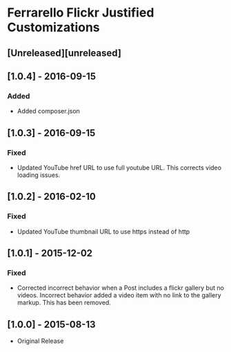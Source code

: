 Ferrarello Flickr Justified Customizations
==========================================

## [Unreleased][unreleased]

## [1.0.4] - 2016-09-15
### Added
- Added composer.json

## [1.0.3] - 2016-09-15
### Fixed
- Updated YouTube href URL to use full youtube URL. This corrects video loading issues.

## [1.0.2] - 2016-02-10
### Fixed
- Updated YouTube thumbnail URL to use https instead of http

## [1.0.1] - 2015-12-02
### Fixed
- Corrected incorrect behavior when a Post includes a flickr gallery but no videos. Incorrect behavior added a video item with no link to the gallery markup.  This has been removed.

## [1.0.0] - 2015-08-13
- Original Release
